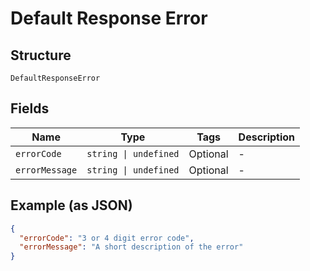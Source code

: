 
# Default Response Error

## Structure

`DefaultResponseError`

## Fields

| Name | Type | Tags | Description |
|  --- | --- | --- | --- |
| `errorCode` | `string \| undefined` | Optional | - |
| `errorMessage` | `string \| undefined` | Optional | - |

## Example (as JSON)

```json
{
  "errorCode": "3 or 4 digit error code",
  "errorMessage": "A short description of the error"
}
```

